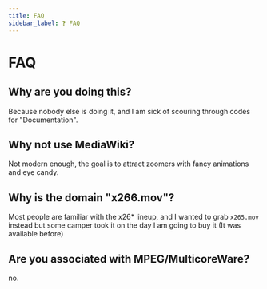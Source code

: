 ```yaml
---
title: FAQ
sidebar_label: ❓ FAQ
---
```


# FAQ

## Why are you doing this?

Because nobody else is doing it, and I am sick of scouring through codes for "Documentation".


## Why not use MediaWiki?

Not modern enough, the goal is to attract zoomers with fancy animations and eye candy.


## Why is the domain "x266.mov"?

Most people are familiar with the x26* lineup, and I wanted to grab ``x265.mov`` instead but some camper took it on the day I am going to buy it (It was available before)


## Are you associated with MPEG/MulticoreWare?

no.